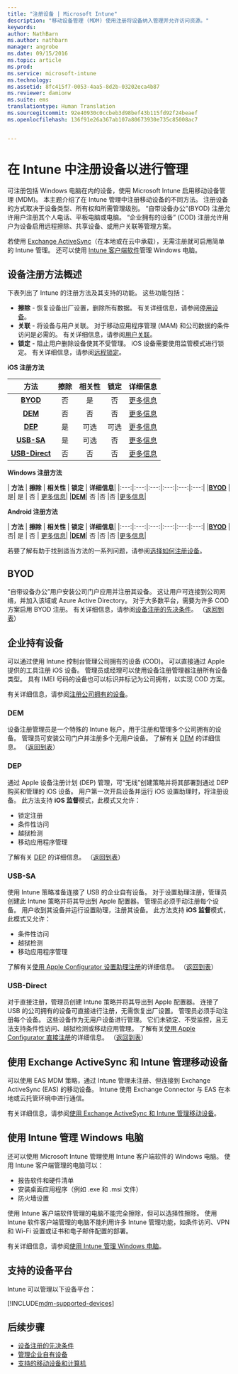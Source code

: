 ```yaml
---
title: "注册设备 | Microsoft Intune"
description: "移动设备管理 (MDM) 使用注册将设备纳入管理并允许访问资源。"
keywords: 
author: NathBarn
ms.author: nathbarn
manager: angrobe
ms.date: 09/15/2016
ms.topic: article
ms.prod: 
ms.service: microsoft-intune
ms.technology: 
ms.assetid: 8fc415f7-0053-4aa5-8d2b-03202eca4b87
ms.reviewer: damionw
ms.suite: ems
translationtype: Human Translation
ms.sourcegitcommit: 92e40930c0ccbeb3d98bef43b115fd92f24beaef
ms.openlocfilehash: 136f91e26a367ab107a80673930e735c85008ac7


---
```


# 在 Intune 中注册设备以进行管理
可注册包括 Windows 电脑在内的设备，使用 Microsoft Intune 启用移动设备管理 (MDM)。 本主题介绍了在 Intune 管理中注册移动设备的不同方法。 注册设备的方式取决于设备类型、所有权和所需管理级别。 “自带设备办公”(BYOD) 注册允许用户注册其个人电话、平板电脑或电脑。 “企业拥有的设备” (COD) 注册允许用户为设备启用远程擦除、共享设备、或用户关联等管理方案。

若使用 [Exchange ActiveSync](#mobile-device-management-with-exchange-activesync-and-intune)（在本地或在云中承载），无需注册就可启用简单的 Intune 管理。 还可以使用 [Intune 客户端软件](#manage-windows-pcs-with-intune)管理 Windows 电脑。

## 设备注册方法概述

下表列出了 Intune 的注册方法及其支持的功能。 这些功能包括：
- **擦除** - 恢复设备出厂设置，删除所有数据。 有关详细信息，请参阅[停用设备](retire-devices-from-microsoft-intune-management.md)。
- **关联** - 将设备与用户关联。 对于移动应用程序管理 (MAM) 和公司数据的条件访问是必需的。 有关详细信息，请参阅[用户关联](enroll-corporate-owned-ios-devices-in-microsoft-intune.md#using-company-portal-on-dep-or-apple-configurator-enrolled-devices)。
- **锁定** - 阻止用户删除设备使其不受管理。 iOS 设备需要使用监管模式进行锁定。 有关详细信息，请参阅[远程锁定](retire-devices-from-microsoft-intune-management.md#block-access-a-device)。

**iOS 注册方法**

| **方法** |  **擦除** |  **相关性**    |   **锁定** | **详细信息** |
|:---:|:---:|:---:|:---:|:---:|
|**[BYOD](#byod)** | 否|    是 |   否 | [更多信息](prerequisites-for-enrollment.md#set-up-device-management)|
|**[DEM](#dem)**|   否 |否 |否  | [更多信息](enroll-corporate-owned-devices-with-the-device-enrollment-manager-in-microsoft-intune.md)|
|**[DEP](#dep)**|   是 |   可选 |  可选|[更多信息](ios-device-enrollment-program-in-microsoft-intune.md)|
|**[USB-SA](#usb-sa)**| 是 |   可选 |  否| [更多信息](ios-setup-assistant-enrollment-in-microsoft-intune.md)|
|**[USB-Direct](#usb-direct)**| 否 |    否  | 否|[更多信息](ios-direct-enrollment-in-microsoft-intune.md)|

**Windows 注册方法**

| **方法** |  **擦除** |  **相关性**    |   **锁定** | **详细信息**|
|:---:|:---:|:---:|:---:|:---:|:---:|
|**[BYOD](#byod)** | 是|   是 |   否 | [更多信息](prerequisites-for-enrollment.md#set-up-device-management)|
|**[DEM](#dem)**|   否 |否 |否  |[更多信息](enroll-corporate-owned-devices-with-the-device-enrollment-manager-in-microsoft-intune.md)|

**Android 注册方法**

| **方法** |  **擦除** |  **相关性**    |   **锁定** | **详细信息**|
|:---:|:---:|:---:|:---:|:---:|:---:|
|**[BYOD](#byod)** | 否|    是 |   否 | [更多信息](prerequisites-for-enrollment.md#set-up-device-management)|
|**[DEM](#dem)**|   否 |否 |否  |[更多信息](enroll-corporate-owned-devices-with-the-device-enrollment-manager-in-microsoft-intune.md)|

若要了解有助于找到适当方法的一系列问题，请参阅[选择如何注册设备](/intune/get-started/choose-how-to-enroll-devices1)。

## BYOD
“自带设备办公”用户安装公司门户应用并注册其设备。 这让用户可连接到公司网络，并加入该域或 Azure Active Directory。 对于大多数平台，需要为许多 COD 方案启用 BYOD 注册。 有关详细信息，请参阅[设备注册的先决条件](prerequisites-for-enrollment.md)。 （[返回到表](#overview-of-device-enrollment-methods)）

## 企业持有设备
可以通过使用 Intune 控制台管理公司拥有的设备 (COD)。 可以直接通过 Apple 提供的工具注册 iOS 设备。 管理员或经理可以使用设备注册管理器注册所有设备类型。 具有 IMEI 号码的设备也可以标识并标记为公司拥有，以实现 COD 方案。

有关详细信息，请参阅[注册公司拥有的设备](manage-corporate-owned-devices.md)。

### DEM
设备注册管理员是一个特殊的 Intune 帐户，用于注册和管理多个公司拥有的设备。 管理员可安装公司门户并注册多个无用户设备。 了解有关 [DEM](enroll-corporate-owned-devices-with-the-device-enrollment-manager-in-microsoft-intune.md) 的详细信息。 （[返回到表](#overview-of-device-enrollment-methods)）

### DEP
通过 Apple 设备注册计划 (DEP) 管理，可“无线”创建策略并将其部署到通过 DEP 购买和管理的 iOS 设备。 用户第一次开启设备并运行 iOS 设置助理时，将注册设备。 此方法支持 **iOS 监督**模式，此模式又允许：
  - 锁定注册
  - 条件性访问
  - 越狱检测
  - 移动应用程序管理

了解有关 [DEP](ios-device-enrollment-program-in-microsoft-intune.md) 的详细信息。 （[返回到表](#overview-of-device-enrollment-methods)）

### USB-SA
使用 Intune 策略准备连接了 USB 的企业自有设备。 对于设置助理注册，管理员创建此 Intune 策略并将其导出到 Apple 配置器。 管理员必须手动注册每个设备。 用户收到其设备并运行设置助理，注册其设备。 此方法支持 **iOS 监督**模式，此模式又允许：
  - 条件性访问
  - 越狱检测
  - 移动应用程序管理

了解有关[使用 Apple Configurator 设置助理注册](ios-setup-assistant-enrollment-in-microsoft-intune.md)的详细信息。 （[返回到表](#overview-of-device-enrollment-methods)）

### USB-Direct
对于直接注册，管理员创建 Intune 策略并将其导出到 Apple 配置器。 连接了 USB 的公司拥有的设备可直接进行注册，无需恢复出厂设置。 管理员必须手动注册每个设备。 这些设备作为无用户设备进行管理。 它们未锁定、不受监控，且无法支持条件性访问、越狱检测或移动应用管理。 了解有关[使用 Apple Configurator 直接注册](ios-direct-enrollment-in-microsoft-intune.md)的详细信息。 （[返回到表](#overview-of-device-enrollment-methods)）

## 使用 Exchange ActiveSync 和 Intune 管理移动设备
可以使用 EAS MDM 策略，通过 Intune 管理未注册、但连接到 Exchange ActiveSync (EAS) 的移动设备。 Intune 使用 Exchange Connector 与 EAS 在本地或云托管环境中进行通信。

有关详细信息，请参阅[使用 Exchange ActiveSync 和 Intune 管理移动设备](mobile-device-management-with-exchange-activesync-and-microsoft-intune.md)。


## 使用 Intune 管理 Windows 电脑  
还可以使用 Microsoft Intune 管理使用 Intune 客户端软件的 Windows 电脑。 使用 Intune 客户端管理的电脑可以：

 - 报告软件和硬件清单
 - 安装桌面应用程序（例如 .exe 和 .msi 文件）
 - 防火墙设置

使用 Intune 客户端软件管理的电脑不能完全擦除，但可以选择性擦除。 使用 Intune 软件客户端管理的电脑不能利用许多 Intune 管理功能，如条件访问、VPN 和 Wi-Fi 设置或证书和电子邮件配置的部署。

有关详细信息，请参阅[使用 Intune 管理 Windows 电脑](manage-windows-pcs-with-microsoft-intune.md)。

## 支持的设备平台

Intune 可以管理以下设备平台：

[!INCLUDE[mdm-supported-devices](../includes/mdm-supported-devices.md)]

## 后续步骤
- [设备注册的先决条件](prerequisites-for-enrollment.md)
- [管理企业自有设备](manage-corporate-owned-devices.md)
- [支持的移动设备和计算机](../get-started/supported-mobile-devices-and-computers.md)



<!--HONumber=Oct16_HO3-->


